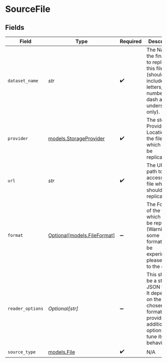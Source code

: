 # SourceFile


## Fields

| Field                                                                                                                             | Type                                                                                                                              | Required                                                                                                                          | Description                                                                                                                       | Example                                                                                                                           |
| --------------------------------------------------------------------------------------------------------------------------------- | --------------------------------------------------------------------------------------------------------------------------------- | --------------------------------------------------------------------------------------------------------------------------------- | --------------------------------------------------------------------------------------------------------------------------------- | --------------------------------------------------------------------------------------------------------------------------------- |
| `dataset_name`                                                                                                                    | *str*                                                                                                                             | :heavy_check_mark:                                                                                                                | The Name of the final table to replicate this file into (should include letters, numbers dash and underscores only).              |                                                                                                                                   |
| `provider`                                                                                                                        | [models.StorageProvider](../models/storageprovider.md)                                                                            | :heavy_check_mark:                                                                                                                | The storage Provider or Location of the file(s) which should be replicated.                                                       |                                                                                                                                   |
| `url`                                                                                                                             | *str*                                                                                                                             | :heavy_check_mark:                                                                                                                | The URL path to access the file which should be replicated.                                                                       | https://storage.googleapis.com/covid19-open-data/v2/latest/epidemiology.csv                                                       |
| `format`                                                                                                                          | [Optional[models.FileFormat]](../models/fileformat.md)                                                                            | :heavy_minus_sign:                                                                                                                | The Format of the file which should be replicated (Warning: some formats may be experimental, please refer to the docs).          |                                                                                                                                   |
| `reader_options`                                                                                                                  | *Optional[str]*                                                                                                                   | :heavy_minus_sign:                                                                                                                | This should be a string in JSON format. It depends on the chosen file format to provide additional options and tune its behavior. | {}                                                                                                                                |
| `source_type`                                                                                                                     | [models.File](../models/file.md)                                                                                                  | :heavy_check_mark:                                                                                                                | N/A                                                                                                                               |                                                                                                                                   |
